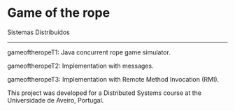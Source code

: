 # Game of the rope
Sistemas Distribuídos

--------------------------------------------------

gameoftheropeT1: Java concurrent rope game simulator.

gameoftheropeT2: Implementation with messages. 

gameoftheropeT3: Implementation with Remote Method Invocation (RMI). 


This project was developed for a Distributed Systems course at the Universidade de Aveiro, Portugal.


